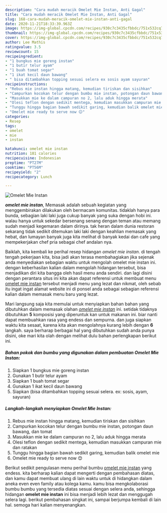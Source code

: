```yaml
---
description: "Cara mudah meracik Omelet Mie Instan, Anti Gagal"
title: "Cara mudah meracik Omelet Mie Instan, Anti Gagal"
slug: 168-cara-mudah-meracik-omelet-mie-instan-anti-gagal
date: 2020-11-21T18:33:39.963Z
image: https://img-global.cpcdn.com/recipes/930c7c3435cfbbdc/751x532cq70/omelet-mie-instan-foto-resep-utama.jpg
thumbnail: https://img-global.cpcdn.com/recipes/930c7c3435cfbbdc/751x532cq70/omelet-mie-instan-foto-resep-utama.jpg
cover: https://img-global.cpcdn.com/recipes/930c7c3435cfbbdc/751x532cq70/omelet-mie-instan-foto-resep-utama.jpg
author: Lee Mathis
ratingvalue: 3.5
reviewcount: 15
recipeingredient:
- "1 bungkus mie goreng instan"
- "1 butir telur ayam"
- "1 buah tomat segar"
- "1 ikat kecil daun bawang"
- " bisa ditambahkan topping sesuai selera ex sosis ayam sayuran"
recipeinstructions:
- "Rebus mie instan hingga matang, kemudian tiriskan dan sisihkan"
- "Campurkan kocokan telur dengan bumbu mie instan, potongan daun bawang, dan tomat"
- "Masukkan mie ke dalam campuran no 2, lalu aduk hingga merata"
- "Olesi teflon dengan sedikit mentega, kemudian masukkan campuran mie dan ratakan"
- "Tunggu hingga bagian bawah sedikit garing, kemudian balik omelet mie"
- "Omelet mie ready to serve now 😊"
categories:
- Resep
tags:
- omelet
- mie
- instan

katakunci: omelet mie instan 
nutrition: 181 calories
recipecuisine: Indonesian
preptime: "PT27M"
cooktime: "PT56M"
recipeyield: "2"
recipecategory: Lunch

---
```



![Omelet Mie Instan](https://img-global.cpcdn.com/recipes/930c7c3435cfbbdc/751x532cq70/omelet-mie-instan-foto-resep-utama.jpg)

<b><i>omelet mie instan</i></b>, Memasak adalah sebuah kegiatan yang menggembirakan dilakukan oleh bermacam komunitas. tidaklah hanya para bunda, sebagian laki laki juga cukup banyak yang suka dengan hobi ini. walau hanya untuk sekedar bersenang senang dengan teman atau memang sudah menjadi kegemaran dalam dirinya. tak heran dalam dunia restoran sekarang tidak sedikit ditemukan laki laki dengan keahlian memasak yang hebat, dan lumayan banyak juga kita melihat di banyak kedai dan cafe yang mempekerjakan chef pria sebagai chef andalan nya.

Baiklah, kita kembali ke perihal resep hidangan <i>omelet mie instan</i>. di tengah tengah pekerjaan kita, bisa jadi akan terasa membahagiakan jika sejenak anda menyediakan sebagian waktu untuk mengolah omelet mie instan ini. dengan keberhasilan kalian dalam mengolah hidangan tersebut, bisa menjadikan diri kita bangga oleh hasil menu anda sendiri. dan lagi disini dengan perantara situs ini kita akan dapat referensi untuk membuat menu <u>omelet mie instan</u> tersebut menjadi menu yang lezat dan nikmat, oleh sebab itu ingat ingat alamat website ini di ponsel anda sebagai sebagian referensi kalian dalam memasak menu baru yang lezat.




Mari langsung saja kita memulai untuk menyiapkan bahan bahan yang dibutuhkan dalam memasak olahan <u><i>omelet mie instan</i></u> ini. setidak tidaknya dibutuhkan <b>5</b> komposisi yang diperuntuk kan untuk makanan ini. biar nanti dapat membuahkan rasa yang endess dan sempurna. dan juga siapkan waktu kita sesaat, karena kita akan mengolahnya kurang lebih dengan <b>6</b> langkah. saya berharap berbagai hal yang dibutuhkan sudah anda punya disini, oke mari kita olah dengan melihat dulu bahan perlengkapan berikut ini.

<!--inarticleads1-->

##### Bahan pokok dan bumbu yang digunakan dalam pembuatan Omelet Mie Instan:

1. Siapkan 1 bungkus mie goreng instan
1. Gunakan 1 butir telur ayam
1. Siapkan 1 buah tomat segar
1. Gunakan 1 ikat kecil daun bawang
1. Siapkan  (bisa ditambahkan topping sesuai selera. ex: sosis, ayam, sayuran)




<!--inarticleads2-->

##### Langkah-langkah menyiapkan Omelet Mie Instan:

1. Rebus mie instan hingga matang, kemudian tiriskan dan sisihkan
1. Campurkan kocokan telur dengan bumbu mie instan, potongan daun bawang, dan tomat
1. Masukkan mie ke dalam campuran no 2, lalu aduk hingga merata
1. Olesi teflon dengan sedikit mentega, kemudian masukkan campuran mie dan ratakan
1. Tunggu hingga bagian bawah sedikit garing, kemudian balik omelet mie
1. Omelet mie ready to serve now 😊




Berikut sedikit pengulasan menu perihal bumbu <u>omelet mie instan</u> yang endess. kita berharap kalian dapat mengerti dengan pembahasan diatas, dan kamu dapat membuat ulang di lain waktu untuk di hidangkan dalam aneka even even family atau kolega kamu. kamu bisa mengkolaborasi bumbu bumbu yang tersedia diatas sesuai dengan selera anda, sehingga hidangan <b>omelet mie instan</b> ini bisa menjadi lebih lezat dan menggugah selera lagi. berikut pembahasan singkat ini, sampai berjumpa kembali di lain hal. semoga hari kalian menyenangkan.
